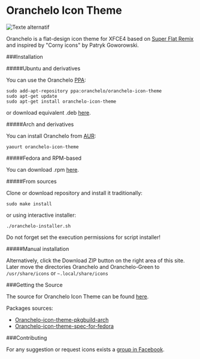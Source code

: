 Oranchelo Icon Theme
===============
![Texte alternatif](http://oi63.tinypic.com/2145ef4.jpg "Oranchelo Icon Theme")

Oranchelo is a flat-design icon theme for XFCE4 based on [Super Flat Remix](https://github.com/daniruiz/Super-Flat-Remix) and inspired by "Corny icons" by Patryk Goworowski. 

###Installation

#####Ubuntu and derivatives

You can use the Oranchelo [PPA](https://launchpad.net/~oranchelo/+archive/ubuntu/oranchelo-icon-theme):

    sudo add-apt-repository ppa:oranchelo/oranchelo-icon-theme
    sudo apt-get update
    sudo apt-get install oranchelo-icon-theme

or download equivalent .deb [here](https://www.dropbox.com/s/87nw9wgkuvxedgy/oranchelo-icon-theme_0.5~beta-1_all.deb?dl=0).

#####Arch and derivatives

You can install Oranchelo from [AUR](https://aur.archlinux.org/packages/oranchelo-icon-theme):

    yaourt oranchelo-icon-theme

#####Fedora and RPM-based

You can download .rpm [here](https://www.dropbox.com/s/jqtwkouxn7x74dy/oranchelo-icon-theme-0.5-1.fc22.noarch.rpm?dl=0).

#####From sources

Clone or download repository and install it traditionally:

    sudo make install

or using interactive installer:

    ./oranchelo-installer.sh

Do not forget set the execution permissions for script installer!

#####Manual installation

Alternatively, click the Download ZIP button on the right area of this site. Later move the directories Oranchelo and Oranchelo-Green to `/usr/share/icons` or `~.local/share/icons`

###Getting the Source

The source for Oranchelo Icon Theme can be found [here](http://zayronxio.deviantart.com/art/Oranchelo-icons-beta-v0-5-567346368).

Packages sources:

- [Oranchelo-icon-theme-pkgbuild-arch](https://github.com/fjospinas/oranchelo-incon-theme-pkgbuild-arch)
- [Oranchelo-icon-theme-spec-for-fedora](https://github.com/fjospinas/Oranchelo-icon-theme-spec-for-fedora)

###Contributing

For any suggestion or request icons exists a [group in Facebook](https://www.facebook.com/groups/887649787956083/).